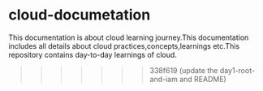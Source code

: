 

# cloud-documetation
This documentation is about cloud learning journey.This documentation includes all details about cloud practices,concepts,learnings etc.This repository contains day-to-day learnings of cloud.
>>>>>>> 338f619 (update the day1-root-and-iam and README)
